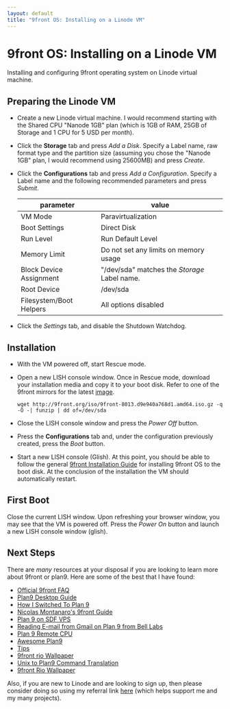 ```yaml
---
layout: default
title: "9front OS: Installing on a Linode VM"
---
```


9front OS: Installing on a Linode VM
====================================

Installing and configuring 9front operating system on Linode virtual machine.

Preparing the Linode VM
-----------------------

*   Create a new Linode virtual machine. I would recommend starting with the 
    Shared CPU "Nanode 1GB" plan (which is 1GB of RAM, 25GB of Storage and 1 CPU 
    for 5 USD per month).
*   Click the **Storage** tab and press *Add a Disk*. Specify a Label name,
    raw format type and the partition size (assuming you chose the "Nanode 1GB"
    plan, I would recommend using 25600MB) and press *Create*.
*   Click the **Configurations** tab and press *Add a Configuration*. Specify a
    Label name and the following recommended parameters and press *Submit*.

    |parameter              |value                                         |
    |-----------------------|----------------------------------------------|
    |VM Mode                |Paravirtualization                            |
    |Boot Settings          |Direct Disk                                   |
    |Run Level              |Run Default Level                             |
    |Memory Limit           |Do not set any limits on memory usage         |
    |Block Device Assignment|"/dev/sda" matches the *Storage* Label name.  |
    |Root Device            |/dev/sda                                      |
    |Filesystem/Boot Helpers|All options disabled                          |

*   Click the *Settings* tab, and disable the Shutdown Watchdog.

Installation
------------

*   With the VM powered off, start Rescue mode.
*   Open a new LISH console window. Once in Rescue mode, download your
    installation media and copy it to your boot disk. Refer to one of the
    9front mirrors for the latest [image](http://9front.org/iso/).

        wget http://9front.org/iso/9front-8013.d9e940a768d1.amd64.iso.gz -q -O -| funzip | dd of=/dev/sda

*   Close the LISH console window and press the *Power Off* button.
*   Press the **Configurations** tab and, under the configuration previously
    created, press the *Boot* button.
*   Start a new LISH console (Glish). At this point, you should be able to 
    follow the general 
    [9front Installation Guide](http://fqa.9front.org/fqa4.html#4.3) for 
    installing 9front OS to the boot disk. At the conclusion of the
    installation the VM should automatically restart.
    
First Boot
----------

Close the current LISH window. Upon refreshing your browser window, you may
see that the VM is powered off. Press the *Power On* button and launch a new 
LISH console window (glish). 

Next Steps
----------

There are *many* resources at your disposal if you are looking to learn more 
about 9front or plan9. Here are some of the best that I have found: 

*   [Official 9front FAQ](http://fqa.9front.org)
*   [Plan9 Desktop Guide](https://pspodcasting.net/dan/blog/2019/plan9_desktop.html)
*   [How I Switched To Plan 9](http://helpful.cat-v.org/Blog/2019/12/03/0/)
*   [Nicolas Montanaro's 9front Guide](https://nicolasmontanaro.com/blog/9front-guide/)
*   [Plan 9 on SDF VPS](https://sdf.org/?tutorials/VPS_Plan9)
*   [Reading E-mail from Gmail on Plan 9 from Bell Labs](https://luksamuk.codes/posts/plan9-mail.html)
*   [Plan 9 Remote CPU](https://royniang.com/cpu_auth.html)
*   [Awesome Plan9](https://github.com/henesy/awesome-plan9)
*   [Tips](http://mirtchovski.com/lanlp9/tips.html)
*   [9front rio Wallpaper](https://b1nary.tk/pub/9front-rio-wallpaper/)
*   [Unix to Plan9 Command Translation](https://9p.io/wiki/plan9/Unix_to_Plan_9_command_translation/index.html)
*   [9front Rio Wallpaper](https://b1nary.tk/pub/9front-rio-wallpaper/)

Also, if you are new to Linode and are looking to sign up, then please consider 
doing so using my referral link
[here](https://www.linode.com/?r=0c625ecd8478eb827df57d2e2ffa095759d089ab)
(which helps support me and my many projects).
